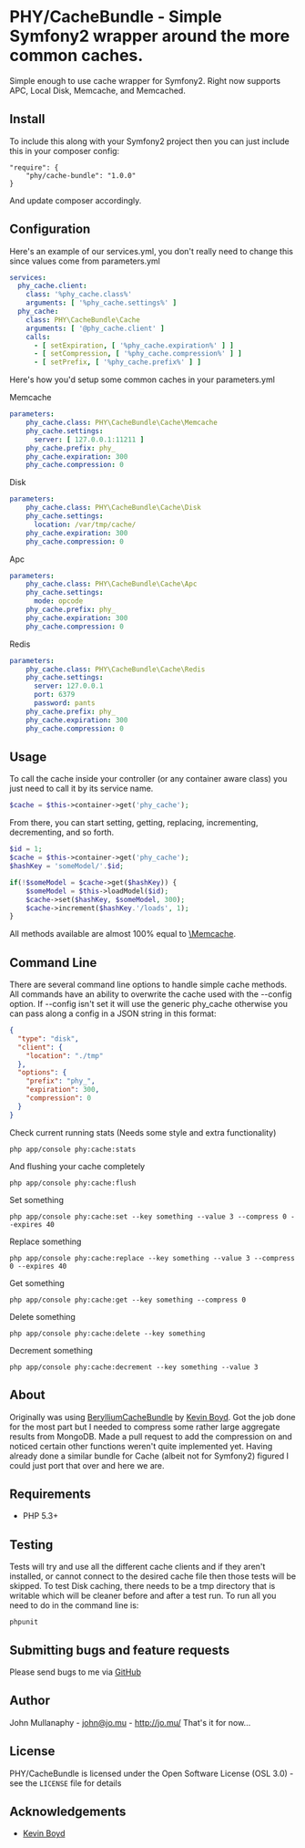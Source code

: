 PHY/CacheBundle - Simple Symfony2 wrapper around the more common caches.
================================================================================


Simple enough to use cache wrapper for Symfony2. Right now supports APC, Local Disk, Memcache, and Memcached.

Install
-----

To include this along with your Symfony2 project then you can just include this in your composer config:

```
"require": {
    "phy/cache-bundle": "1.0.0"
}
```

And update composer accordingly.

Configuration
-----

Here's an example of our services.yml, you don't really need to change this since values come from parameters.yml

```yaml
services:
  phy_cache.client:
    class: '%phy_cache.class%'
    arguments: [ '%phy_cache.settings%' ]
  phy_cache:
    class: PHY\CacheBundle\Cache
    arguments: [ '@phy_cache.client' ]
    calls:
      - [ setExpiration, [ '%phy_cache.expiration%' ] ]
      - [ setCompression, [ '%phy_cache.compression%' ] ]
      - [ setPrefix, [ '%phy_cache.prefix%' ] ]
```

Here's how you'd setup some common caches in your parameters.yml

Memcache
```yaml
parameters:
    phy_cache.class: PHY\CacheBundle\Cache\Memcache
    phy_cache.settings:
      server: [ 127.0.0.1:11211 ]
    phy_cache.prefix: phy_
    phy_cache.expiration: 300
    phy_cache.compression: 0
```

Disk
```yaml
parameters:
    phy_cache.class: PHY\CacheBundle\Cache\Disk
    phy_cache.settings:
      location: /var/tmp/cache/
    phy_cache.expiration: 300
    phy_cache.compression: 0
```

Apc
```yaml
parameters:
    phy_cache.class: PHY\CacheBundle\Cache\Apc
    phy_cache.settings:
      mode: opcode
    phy_cache.prefix: phy_
    phy_cache.expiration: 300
    phy_cache.compression: 0
```

Redis
```yaml
parameters:
    phy_cache.class: PHY\CacheBundle\Cache\Redis
    phy_cache.settings:
      server: 127.0.0.1
      port: 6379
      password: pants
    phy_cache.prefix: phy_
    phy_cache.expiration: 300
    phy_cache.compression: 0
```

Usage
-----

To call the cache inside your controller (or any container aware class) you just need to call it by its service name.

```php
$cache = $this->container->get('phy_cache');
```

From there, you can start setting, getting, replacing, incrementing, decrementing, and so forth.

```php
$id = 1;
$cache = $this->container->get('phy_cache');
$hashKey = 'someModel/'.$id;

if(!$someModel = $cache->get($hashKey)) {
    $someModel = $this->loadModel($id);
    $cache->set($hashKey, $someModel, 300);
    $cache->increment($hashKey.'/loads', 1);
}
```

All methods available are almost 100% equal to [\Memcache](php.net/manual/en/class.memcache.php).

Command Line
------------

There are several command line options to handle simple cache methods. All commands have an ability to overwrite the
cache used with the --config option. If --config isn't set it will use the generic phy_cache otherwise you can pass
along a config in a JSON string in this format:

```json
{
  "type": "disk",
  "client": {
    "location": "./tmp"
  },
  "options": {
    "prefix": "phy_",
    "expiration": 300,
    "compression": 0
  }
}
```

Check current running stats (Needs some style and extra functionality)
```
php app/console phy:cache:stats
```

And flushing your cache completely
```
php app/console phy:cache:flush
```

Set something
```
php app/console phy:cache:set --key something --value 3 --compress 0 --expires 40
```

Replace something
```
php app/console phy:cache:replace --key something --value 3 --compress 0 --expires 40
```

Get something
```
php app/console phy:cache:get --key something --compress 0
```

Delete something
```
php app/console phy:cache:delete --key something
```

Decrement something
```
php app/console phy:cache:decrement --key something --value 3
```

About
-----

Originally was using [BerylliumCacheBundle](https://github.com/beryllium/CacheBundle) by
[Kevin Boyd](https://github.com/beryllium). Got the job done for the most part but I needed to compress some rather
large aggregate results from MongoDB. Made a pull request to add the compression on and noticed certain other functions
weren't quite implemented yet. Having already done a similar bundle for Cache (albeit not for Symfony2) figured I could
just port that over and here we are.

Requirements
------------

- PHP 5.3+

Testing
-------

Tests will try and use all the different cache clients and if they aren't installed, or cannot connect to the desired
cache file then those tests will be skipped. To test Disk caching, there needs to be a tmp directory that is writable
which will be cleaner before and after a test run. To run all you need to do in the command line is:
```
phpunit
```

Submitting bugs and feature requests
------------------------------------

Please send bugs to me via
[GitHub](https://github.com/mullanaphy/CacheBundle/issues)

Author
------

John Mullanaphy - <john@jo.mu> - <http://jo.mu/>
That's it for now...

License
-------

PHY/CacheBundle is licensed under the Open Software License (OSL 3.0) -
see the `LICENSE` file for details

Acknowledgements
----------------

- [Kevin Boyd](https://github.com/beryllium)
